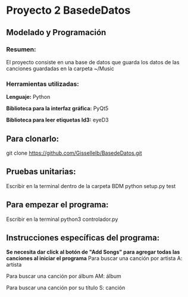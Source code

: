 # Proyecto 2 BasedeDatos 
## Modelado y Programación

### Resumen: ###
El proyecto consiste en una base de datos que guarda los datos de las canciones guardadas en la carpeta ~/Music

### Herramientas utilizadas: ###
**Lenguaje:** 
Python

**Biblioteca para la interfaz gráfica:** 
PyQt5

**Biblioteca para leer etiquetas Id3:**
eyeD3

## Para clonarlo: ##
git clone https://github.com/GisselleIb/BasedeDatos.git

## Pruebas unitarias: ##
Escribir en la terminal dentro de la carpeta BDM python setup.py test

## Para empezar el programa: ##
Escribir en la terminal python3 controlador.py

## Instrucciones específicas del programa: ##
**Se necesita dar click al botón de "Add Songs" para agregar todas las canciones al iniciar el programa**
Para buscar una canción por artista  A: artista

Para buscar una canción por álbum  AM: álbum

Para buscar una canción por su título S: canción
